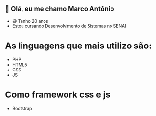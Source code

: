 ## 👋 Olá, eu me chamo Marco Antônio

- :smiley: Tenho 20 anos
- Estou cursando Desenvolvimento de Sistemas no SENAI

# As linguagens que mais utilizo são:

- PHP
- HTML5
- CSS
- JS

# Como framework css e js

- Bootstrap
